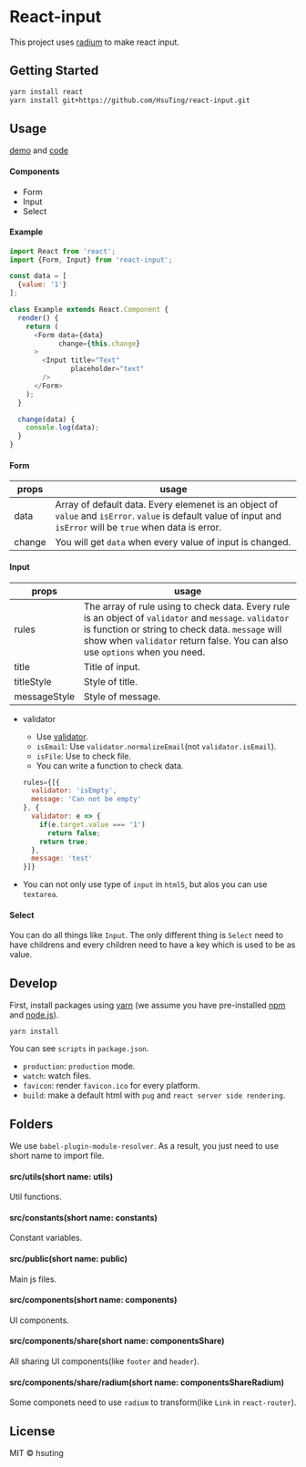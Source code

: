 # React-input

This project uses [radium](https://github.com/FormidableLabs/radium) to make react input.

## Getting Started

```bash
yarn install react
yarn install git+https://github.com/HsuTing/react-input.git
```

## Usage

[demo](http://hsuting.com/react-input/) and [code](./src/components/index/Index.js)

#### Components

- Form
- Input
- Select

#### Example

```javascript
import React from 'react';
import {Form, Input} from 'react-input';

const data = [
  {value: '1'}
];

class Example extends React.Component {
  render() {
    return (
      <Form data={data}
            change={this.change}
      >
        <Input title="Text"
               placeholder="text"
        />
      </Form>
    );
  }

  change(data) {
    console.log(data);
  }
}
```

#### Form

| props | usage |
|-------|-------|
| data | Array of default data. Every elemenet is an object of `value` and `isError`. `value` is default value of input and `isError` will be `true` when data is error. |
| change | You will get `data` when every value of input is changed. |

#### Input

| props | usage |
|-------|-------|
| rules | The array of rule using to check data. Every rule is an object of `validator` and `message`. `validator` is function or string to check data. `message` will show when `validator` return false. You can also use `options` when you need. |
| title | Title of input. |
| titleStyle | Style of title. |
| messageStyle | Style of message. |

- validator
  - Use [validator](https://www.npmjs.com/package/validator).
  - `isEmail`: Use `validator.normalizeEmail`(not `validator.isEmail`).
  - `isFile`: Use to check file.
  - You can write a function to check data.

  ```javascript
  rules={[{
    validator: 'isEmpty',
    message: 'Can not be empty'
  }, {
    validator: e => {
      if(e.target.value === '1')
        return false;
      return true;
    },
    message: 'test'
  }]}
  ```

- You can not only use type of `input` in `html5`, but alos you can use `textarea`.

#### Select

You can do all things like `Input`. The only different thing is `Select` need to have childrens and every children need to have a key which is used to be as value.

## Develop

First, install packages using [yarn](https://yarnpkg.com/) (we assume you have pre-installed [npm](https://www.npmjs.com/) and [node.js](https://nodejs.org/)).

```
yarn install
```

You can see `scripts` in `package.json`.
- `production`: `production` mode.
- `watch`: watch files.
- `favicon`: render `favicon.ico` for every platform.
- `build`: make a default html with `pug` and `react server side rendering`.

## Folders
We use `babel-plugin-module-resolver`. As a result, you just need to use short name to import file.

#### src/utils(short name: utils)
Util functions.

#### src/constants(short name: constants)
Constant variables.

#### src/public(short name: public)
Main js files.

#### src/components(short name: components)
UI components.

#### src/components/share(short name: componentsShare)
All sharing UI components(like `footer` and `header`).

#### src/components/share/radium(short name: componentsShareRadium)
Some componets need to use `radium` to transform(like `Link` in `react-router`).

## License
MIT © hsuting

